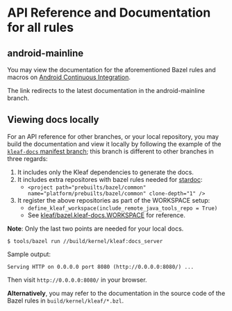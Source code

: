 # API Reference and Documentation for all rules

## android-mainline

You may view the documentation for the aforementioned Bazel rules and macros on
[Android Continuous Integration](https://ci.android.com/builds/latest/branches/aosp_kernel-kleaf-docs/targets/kleaf_docs/view/index.html).

The link redirects to the latest documentation in the android-mainline branch.

## Viewing docs locally

For an API reference for other branches, or your local repository, you may build
the documentation and view it locally by following the example of the
[`kleaf-docs` manifest branch](https://android.git.corp.google.com/kernel/manifest/+/refs/heads/kleaf-docs);
this branch is different to other branches in three regards:

1.  It includes only the Kleaf dependencies to generate the docs.
1.  It includes extra repositores with bazel rules needed for
    [stardoc](https://github.com/bazelbuild/stardoc):
    *   `<project path="prebuilts/bazel/common"
        name="platform/prebuilts/bazel/common" clone-depth="1" />`
1.  It register the above repositories as part of the WORKSPACE setup:
    *   `define_kleaf_workspace(include_remote_java_tools_repo = True)`
    *   See
        [kleaf/bazel.kleaf-docs.WORKSPACE](https://android.git.corp.google.com/kernel/build/+/refs/heads/main/kleaf/bazel.kleaf-docs.WORKSPACE)
        for reference.

**Note**: Only the last two points are needed for your local docs.

```shell
$ tools/bazel run //build/kernel/kleaf:docs_server
```

Sample output:

```text
Serving HTTP on 0.0.0.0 port 8080 (http://0.0.0.0:8080/) ...
```

Then visit `http://0.0.0.0:8080/` in your browser.

**Alternatively**, you may refer to the documentation in the source code of the
Bazel rules in `build/kernel/kleaf/*.bzl`.
